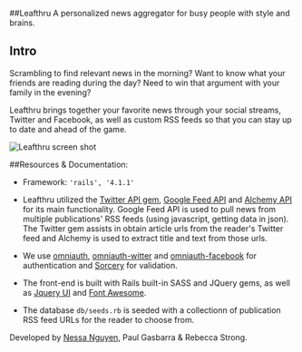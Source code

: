 
##Leafthru
A personalized news aggregator for busy people with style and brains.

## Intro
Scrambling to find relevant news in the morning? Want to know what your friends are reading during the day? Need to win that argument with your family in the evening?

Leafthru brings together your favorite news through your social streams, Twitter and Facebook, as well as custom RSS feeds so that you can stay up to date and ahead of the game.

![Leafthru screen shot](https://cloud.githubusercontent.com/assets/7177481/3346930/67838122-f8cf-11e3-8657-b786d98f91bf.png)

##Resources & Documentation:
  * Framework: `'rails', '4.1.1'
  `
  * Leafthru utilized the [Twitter API gem](https://github.com/sferik/twitter), [Google Feed API](https://developers.google.com/feed/v1/?csw=1) and [Alchemy API](http://www.alchemyapi.com/api/) for its main functionality. Google Feed API is used to pull news from multiple publications' RSS feeds (using javascript, getting data in json). The Twitter gem assists in obtain article urls from the reader's Twitter feed and Alchemy is used to extract title and text from those urls.

  * We use [omniauth](https://github.com/intridea/omniauth), [omniauth-witter](https://github.com/arunagw/omniauth-twitter) and [omniauth-facebook](https://github.com/mkdynamic/omniauth-facebook) for authentication and [Sorcery](https://github.com/NoamB/sorcery) for validation.

  * The front-end is built with Rails built-in SASS and JQuery gems, as well as [Jquery UI](https://github.com/joliss/jquery-ui-rails) and [Font Awesome](http://fortawesome.github.io/Font-Awesome/icons/).

  * The database `db/seeds.rb` is seeded with a collectionn of publication RSS feed URLs for the reader to choose from.

Developed by [Nessa Nguyen](http://nessanguyen.com), Paul Gasbarra & Rebecca Strong.




